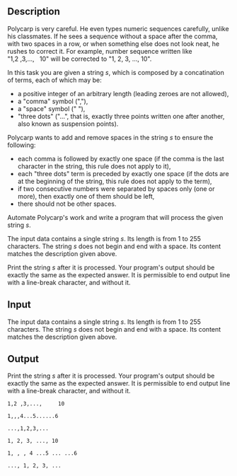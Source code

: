 ## Description

<div><p>Polycarp is very careful. He even types numeric sequences carefully, unlike his classmates. If he sees a sequence without a space after the comma, with two spaces in a row, or when something else does not look neat, he rushes to correct it. For example, number sequence written like "<span class="tex-font-style-tt">1,2&nbsp;,3,...,&nbsp;&nbsp;&nbsp;10</span>" will be corrected to "<span class="tex-font-style-tt">1,&nbsp;2,&nbsp;3,&nbsp;...,&nbsp;10</span>".</p><p>In this task you are given a string <span class="tex-span"><i>s</i></span>, which is composed by a concatination of terms, each of which may be: </p><ul> <li> a positive integer of an arbitrary length (leading zeroes are not allowed), </li><li> a "comma" symbol ("<span class="tex-font-style-tt">,</span>"), </li><li> a "space" symbol ("<span class="tex-font-style-tt"> </span>"), </li><li> "three dots" ("<span class="tex-font-style-tt">...</span>", that is, exactly three points written one after another, also known as suspension points). </li></ul><p>Polycarp wants to add and remove spaces in the string <span class="tex-span"><i>s</i></span> to ensure the following: </p><ul> <li> each comma is followed by exactly one space (if the comma is the last character in the string, this rule does not apply to it), </li><li> each "three dots" term is preceded by exactly one space (if the dots are at the beginning of the string, this rule does not apply to the term), </li><li> if two consecutive numbers were separated by spaces only (one or more), then exactly one of them should be left, </li><li> there should not be other spaces. </li></ul><p>Automate Polycarp's work and write a program that will process the given string <span class="tex-span"><i>s</i></span>.</p></div><div class="input-specification"><p>The input data contains a single string <span class="tex-span"><i>s</i></span>. Its length is from 1 to 255 characters. The string <span class="tex-span"><i>s</i></span> does not begin and end with a space. Its content matches the description given above.</p></div><div class="output-specification"><p>Print the string <span class="tex-span"><i>s</i></span> after it is processed. Your program's output should be <span class="tex-font-style-it">exactly</span> the same as the expected answer. It is permissible to end output line with a line-break character, and without it.</p></div>

## Input

<p>The input data contains a single string <span class="tex-span"><i>s</i></span>. Its length is from 1 to 255 characters. The string <span class="tex-span"><i>s</i></span> does not begin and end with a space. Its content matches the description given above.</p>

## Output

<p>Print the string <span class="tex-span"><i>s</i></span> after it is processed. Your program's output should be <span class="tex-font-style-it">exactly</span> the same as the expected answer. It is permissible to end output line with a line-break character, and without it.</p>





```input1
1,2 ,3,...,     10

```




```input2
1,,,4...5......6

```




```input3
...,1,2,3,...

```




```output1
1, 2, 3, ..., 10

```




```output2
1, , , 4 ...5 ... ...6

```




```output3
..., 1, 2, 3, ...

```


